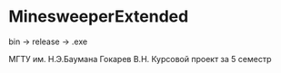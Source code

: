 # MinesweeperExtended
bin -> release -> .exe

МГТУ им. Н.Э.Баумана
Гокарев В.Н.
Курсовой проект за 5 семестр
